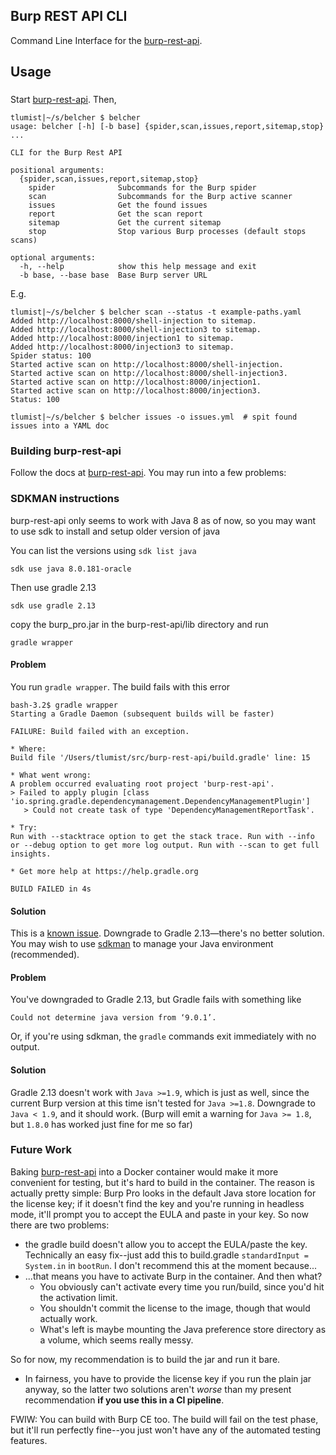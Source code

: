 ## Burp REST API CLI
Command Line Interface for the [burp-rest-api][burp-rest-api].

## Usage
###
Start [burp-rest-api][burp-rest-api]. Then,
```
tlumist|~/s/belcher $ belcher
usage: belcher [-h] [-b base] {spider,scan,issues,report,sitemap,stop} ...

CLI for the Burp Rest API

positional arguments:
  {spider,scan,issues,report,sitemap,stop}
    spider              Subcommands for the Burp spider
    scan                Subcommands for the Burp active scanner
    issues              Get the found issues
    report              Get the scan report
    sitemap             Get the current sitemap
    stop                Stop various Burp processes (default stops scans)

optional arguments:
  -h, --help            show this help message and exit
  -b base, --base base  Base Burp server URL
```

E.g.
```
tlumist|~/s/belcher $ belcher scan --status -t example-paths.yaml
Added http://localhost:8000/shell-injection to sitemap.
Added http://localhost:8000/shell-injection3 to sitemap.
Added http://localhost:8000/injection1 to sitemap.
Added http://localhost:8000/injection3 to sitemap.
Spider status: 100
Started active scan on http://localhost:8000/shell-injection.
Started active scan on http://localhost:8000/shell-injection3.
Started active scan on http://localhost:8000/injection1.
Started active scan on http://localhost:8000/injection3.
Status: 100

tlumist|~/s/belcher $ belcher issues -o issues.yml  # spit found issues into a YAML doc
```

### Building burp-rest-api
Follow the docs at [burp-rest-api][burp-rest-api]. You may run into a few problems:

### SDKMAN instructions

burp-rest-api only seems to work with Java 8 as of now, so you may want to use sdk to install and setup older version of java

You can list the versions using `sdk list java`

```
sdk use java 8.0.181-oracle 
```

Then use gradle 2.13

```
sdk use gradle 2.13
```

copy the burp_pro.jar in the burp-rest-api/lib directory and run

```
gradle wrapper
```


#### Problem
You run `gradle wrapper`. The build fails with this error
```
bash-3.2$ gradle wrapper
Starting a Gradle Daemon (subsequent builds will be faster)

FAILURE: Build failed with an exception.

* Where:
Build file '/Users/tlumist/src/burp-rest-api/build.gradle' line: 15

* What went wrong:
A problem occurred evaluating root project 'burp-rest-api'.
> Failed to apply plugin [class 'io.spring.gradle.dependencymanagement.DependencyManagementPlugin']
   > Could not create task of type 'DependencyManagementReportTask'.

* Try:
Run with --stacktrace option to get the stack trace. Run with --info or --debug option to get more log output. Run with --scan to get full insights.

* Get more help at https://help.gradle.org

BUILD FAILED in 4s
```

#### Solution
This is a [known issue](https://github.com/vmware/burp-rest-api/issues/37). Downgrade
to Gradle 2.13&mdash;there's no better solution. You may wish to use [sdkman](https://sdkman.io/)
to manage your Java environment (recommended).

#### Problem
You've downgraded to Gradle 2.13, but Gradle fails with something like
```
Could not determine java version from ‘9.0.1’.
```
Or, if you're using sdkman, the `gradle` commands exit immediately with no output.

#### Solution
Gradle 2.13 doesn't work with `Java >=1.9`, which is just as well, since the current
Burp version at this time isn't tested for `Java >=1.8`. Downgrade to `Java < 1.9`,
and it should work. (Burp will emit a warning for `Java >= 1.8`, but `1.8.0` has worked just
fine for me so far)

### Future Work
Baking [burp-rest-api][burp-rest-api] into a Docker container would make it more convenient
for testing, but it's hard to build in the container. The reason is actually pretty simple:
Burp Pro looks in the default Java store location for the license key; if it doesn't find
the key and you're running in headless mode, it'll prompt you to accept the EULA and paste
in your key. So now there are two problems:
 - the gradle build doesn't allow you to accept the EULA/paste the key. Technically an easy
   fix--just add this to build.gradle `standardInput = System.in` in `bootRun`. I don't
   recommend this at the moment because...
 - ...that means you have to activate Burp in the container. And then what?
   - You obviously can't activate every time you run/build, since you'd hit the activation
     limit.
   - You shouldn't commit the license to the image, though that would actually work.
   - What's left is maybe mounting the Java preference store directory as a volume, which
     seems really messy.

So for now, my recommendation is to build the jar and run it bare.
 - In fairness, you have to provide the license key if you run the plain jar anyway,
   so the latter two solutions aren't *worse* than my present recommendation **if you use
   this in a CI pipeline**.

FWIW: You can build with Burp CE too. The build will fail on the test phase, but it'll run
perfectly fine--you just won't have any of the automated testing features.

[burp-rest-api]: https://github.com/vmware/burp-rest-api
